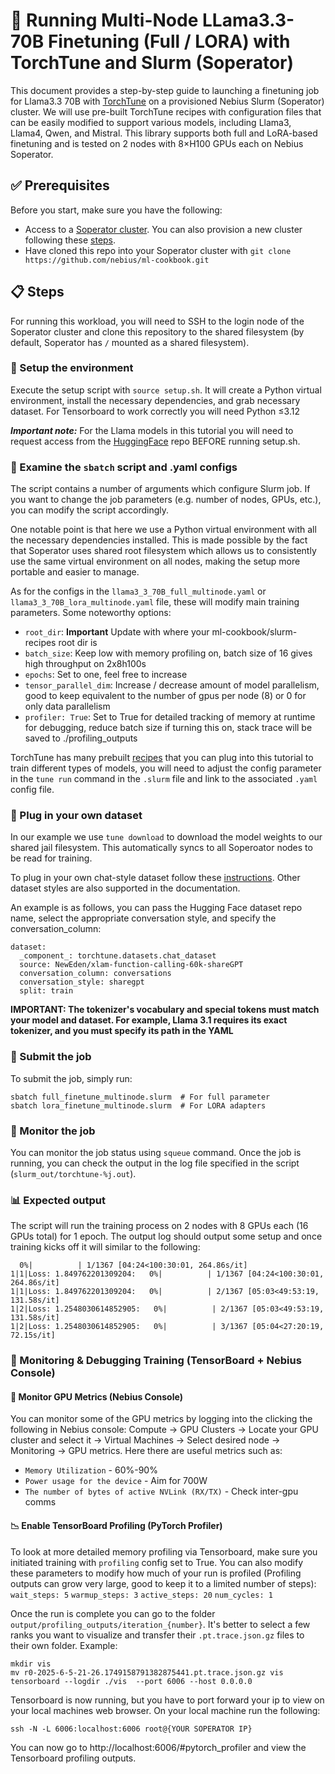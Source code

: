 # 🚀 Running Multi-Node LLama3.3-70B Finetuning (Full / LORA) with TorchTune and Slurm (Soperator)
This document provides a step-by-step guide to launching a finetuning job for Llama3.3 70B with [TorchTune](https://github.com/pytorch/torchtune) on a provisioned Nebius Slurm (Soperator) cluster. We will use pre-built TorchTune recipes with configuration files that can be easily modified to support various models, including Llama3, Llama4, Qwen, and Mistral. This library supports both full and LoRA-based finetuning and is tested on 2 nodes with 8×H100 GPUs each on Nebius Soperator.

## ✅ Prerequisites
Before you start, make sure you have the following:
- Access to a [Soperator cluster](https://nebius.com/services/soperator). You can also provision a new cluster following these [steps](https://github.com/nebius/nebius-solution-library/tree/main/soperator).
- Have cloned this repo into your Soperator cluster with `git clone https://github.com/nebius/ml-cookbook.git`

## 📋 Steps

For running this workload, you will need to SSH to the login node of the Soperator cluster and clone this repository to the shared filesystem (by default, Soperator has `/` mounted as a shared filesystem).

### 🔧 Setup the environment

Execute the setup script with `source setup.sh`. It will create a Python virtual environment, install the necessary dependencies, and grab necessary dataset. For Tensorboard to work correctly you will need Python ≤3.12

**_Important note:_** For the Llama models in this tutorial you will need to request access from the [HuggingFace](https://huggingface.co/meta-llama/Llama-3.3-70B-Instruct) repo BEFORE running setup.sh.

### 📄 Examine the `sbatch` script and .yaml configs

The script contains a number of arguments which configure Slurm job. If you want to change the job parameters (e.g. number of nodes, GPUs, etc.), you can modify the script accordingly.

One notable point is that here we use a Python virtual environment with all the necessary dependencies installed. This is made possible by the fact that Soperator uses shared root filesystem which allows us to consistently use the same virtual environment on all nodes, making the setup more portable and easier to manage.

As for the configs in the `llama3_3_70B_full_multinode.yaml` or `llama3_3_70B_lora_multinode.yaml` file, these will modify main training parameters. Some noteworthy options:
- `root_dir`: **Important** Update with where your ml-cookbook/slurm-recipes root dir is
- `batch_size`: Keep low with memory profiling on, batch size of 16 gives high throughput on 2x8h100s
- `epochs`: Set to one, feel free to increase 
- `tensor_parallel_dim`: Increase / decrease amount of model parallelism, good to keep equivalent to the number of gpus per node (8) or 0 for only data parallelism
- `profiler: True`: Set to True for detailed tracking of memory at runtime for debugging, reduce batch size if turning this on, stack trace will be saved to ./profiling_outputs

TorchTune has many prebuilt [recipes](https://github.com/pytorch/torchtune/tree/main/recipes) that you can plug into this tutorial to train different types of models, you will need to adjust the config parameter in the `tune run` command in the `.slurm` file and link to the associated `.yaml` config file.

### 🔌 Plug in your own dataset

In our example we use `tune download` to download the model weights to our shared jail filesystem. This automatically syncs to all Soperoator nodes to be read for training.

To plug in your own chat-style dataset follow these [instructions](https://docs.pytorch.org/torchtune/0.3/basics/chat_datasets.html). Other dataset styles are also supported in the documentation.

An example is as follows, you can  pass the Hugging Face dataset repo name, select the appropriate conversation style, and specify the conversation_column:
```
dataset:
  _component_: torchtune.datasets.chat_dataset
  source: NewEden/xlam-function-calling-60k-shareGPT
  conversation_column: conversations
  conversation_style: sharegpt
  split: train
```
**IMPORTANT: The tokenizer's vocabulary and special tokens must match your model and dataset. For example, Llama 3.1 requires its exact tokenizer, and you must specify its path in the YAML**

### 🚀 Submit the job

To submit the job, simply run:
```
sbatch full_finetune_multinode.slurm  # For full parameter 
sbatch lora_finetune_multinode.slurm  # For LORA adapters
```

### 👀 Monitor the job

You can monitor the job status using `squeue` command. Once the job is running, you can check the output in the log file specified in the script (`slurm_out/torchtune-%j.out`).

### 📊 Expected output

The script will run the training process on 2 nodes with 8 GPUs each (16 GPUs total) for 1 epoch. The output log  should output some setup and once training kicks off it will similar to the following:
```
  0%|          | 1/1367 [04:24<100:30:01, 264.86s/it]
1|1|Loss: 1.849762201309204:   0%|          | 1/1367 [04:24<100:30:01, 264.86s/it]
1|1|Loss: 1.849762201309204:   0%|          | 2/1367 [05:03<49:53:19, 131.58s/it] 
1|2|Loss: 1.2548030614852905:   0%|          | 2/1367 [05:03<49:53:19, 131.58s/it]
1|2|Loss: 1.2548030614852905:   0%|          | 3/1367 [05:04<27:20:19, 72.15s/it] 
```

### 🧠 Monitoring & Debugging Training (TensorBoard + Nebius Console)

#### 🔧 Monitor GPU Metrics (Nebius Console)
You can monitor some of the GPU metrics by logging into the clicking the following in Nebius console: 
Compute -> GPU Clusters -> Locate your GPU cluster and select it -> Virtual Machines -> Select desired node -> Monitoring -> GPU metrics. Here there are useful metrics such as:
- `Memory Utilization` - 60%-90%
- `Power usage for the device` - Aim for 700W
- `The number of bytes of active NVLink (RX/TX)` - Check inter-gpu comms

#### 📉 Enable TensorBoard Profiling (PyTorch Profiler)
To look at more detailed memory profiling via Tensorboard, make sure you initiated training with `profiling` config set to True. You can also modify these parameters to modify how much of your run is profiled (Profiling outputs can grow very large, good to keep it to a limited number of steps):
  `wait_steps: 5`
  `warmup_steps: 3`
  `active_steps: 20`
  `num_cycles: 1 `

Once the run is complete you can go to the folder `output/profiling_outputs/iteration_{number}`. It's better to select a few ranks you want to visualize and transfer their `.pt.trace.json.gz` files to their own folder. Example:

```
mkdir vis
mv r0-2025-6-5-21-26.1749158791382875441.pt.trace.json.gz vis
tensorboard --logdir ./vis  --port 6006 --host 0.0.0.0
```

Tensorboard is now running, but you have to port forward your ip to view on your local machines web browser. On your local machine run the following:

```
ssh -N -L 6006:localhost:6006 root@{YOUR SOPERATOR IP}
```
You can now go to http://localhost:6006/#pytorch_profiler and view the Tensorboard profiling outputs.
